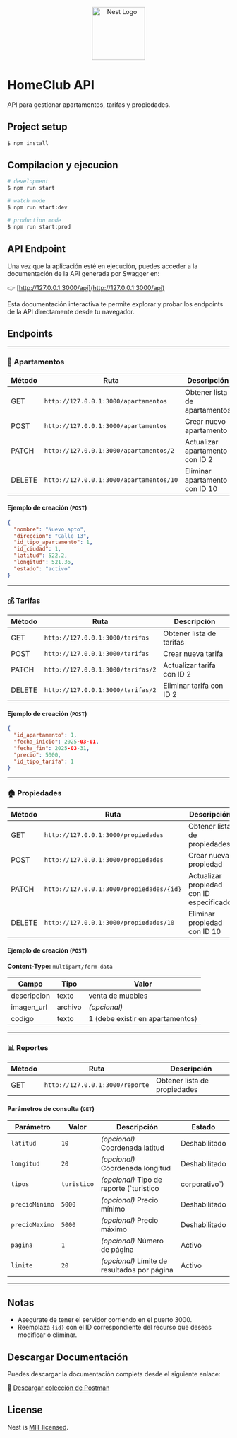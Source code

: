 <p align="center">
  <a href="http://nestjs.com/" target="blank"><img src="https://nestjs.com/img/logo-small.svg" width="120" alt="Nest Logo" /></a>
</p>

[circleci-image]: https://img.shields.io/circleci/build/github/nestjs/nest/master?token=abc123def456
[circleci-url]: https://circleci.com/gh/nestjs/nest

# HomeClub API

API para gestionar apartamentos, tarifas y propiedades.


## Project setup

```bash
$ npm install
```

## Compilacion y ejecucion

```bash
# development
$ npm run start

# watch mode
$ npm run start:dev

# production mode
$ npm run start:prod
```

## API Endpoint

Una vez que la aplicación esté en ejecución, puedes acceder a la documentación de la API generada por Swagger en:

👉 [http://127.0.0.1:3000/api](http://127.0.0.1:3000/api)

Esta documentación interactiva te permite explorar y probar los endpoints de la API directamente desde tu navegador.

## Endpoints

---

### 🏢 Apartamentos

| Método  | Ruta                                | Descripción                      |
|---------|-------------------------------------|----------------------------------|
| GET     | `http://127.0.0.1:3000/apartamentos`| Obtener lista de apartamentos    |
| POST    | `http://127.0.0.1:3000/apartamentos`| Crear nuevo apartamento          |
| PATCH   | `http://127.0.0.1:3000/apartamentos/2`| Actualizar apartamento con ID 2  |
| DELETE  | `http://127.0.0.1:3000/apartamentos/10`| Eliminar apartamento con ID 10  |

#### Ejemplo de creación (`POST`)
```json
{
  "nombre": "Nuevo apto",
  "direccion": "Calle 13",
  "id_tipo_apartamento": 1,
  "id_ciudad": 1,
  "latitud": 522.2,
  "longitud": 521.36,
  "estado": "activo"
}
```

---

### 💰 Tarifas

| Método  | Ruta                             | Descripción                  |
|---------|----------------------------------|------------------------------|
| GET     | `http://127.0.0.1:3000/tarifas`  | Obtener lista de tarifas     |
| POST    | `http://127.0.0.1:3000/tarifas`  | Crear nueva tarifa           |
| PATCH   | `http://127.0.0.1:3000/tarifas/2`| Actualizar tarifa con ID 2   |
| DELETE  | `http://127.0.0.1:3000/tarifas/2`| Eliminar tarifa con ID 2     |

#### Ejemplo de creación (`POST`)
```json
{
  "id_apartamento": 1,
  "fecha_inicio": 2025-03-01,
  "fecha_fin": 2025-03-31,
  "precio": 5000,
  "id_tipo_tarifa": 1
}
```

---

### 🏠 Propiedades

| Método  | Ruta                                | Descripción                        |
|---------|-------------------------------------|------------------------------------|
| GET     | `http://127.0.0.1:3000/propiedades` | Obtener lista de propiedades       |
| POST    | `http://127.0.0.1:3000/propiedades` | Crear nueva propiedad              |
| PATCH   | `http://127.0.0.1:3000/propiedades/{id}` | Actualizar propiedad con ID especificado |
| DELETE  | `http://127.0.0.1:3000/propiedades/10`| Eliminar propiedad con ID 10  |

#### Ejemplo de creación (`POST`)
**Content-Type:** `multipart/form-data`

| Campo        | Tipo   | Valor              |
|--------------|--------|--------------------|
| descripcion  | texto  | venta de muebles |
| imagen_url   | archivo| *(opcional)*       |
| codigo       | texto  | 1 (debe existir en apartamentos)           |

---

### 📊 Reportes

| Método  | Ruta                              | Descripción                     |
|---------|-----------------------------------|---------------------------------|
| GET     | `http://127.0.0.1:3000/reporte`   | Obtener lista de propiedades       |


#### Parámetros de consulta (`GET`)

| Parámetro      | Valor       | Descripción                     | Estado     |
|----------------|-------------|---------------------------------|------------|
| `latitud`      | `10`        | *(opcional)* Coordenada latitud | Deshabilitado |
| `longitud`     | `20`        | *(opcional)* Coordenada longitud| Deshabilitado |
| `tipos`        | `turistico` | *(opcional)* Tipo de reporte (`turistico | corporativo`) | Activo |
| `precioMinimo` | `5000`      | *(opcional)* Precio mínimo      | Deshabilitado |
| `precioMaximo` | `5000`      | *(opcional)* Precio máximo      | Deshabilitado |
| `pagina`       | `1`         | *(opcional)* Número de página   | Activo     |
| `limite`       | `20`        | *(opcional)* Límite de resultados por página | Activo |

---

## Notas

- Asegúrate de tener el servidor corriendo en el puerto 3000.
- Reemplaza `{id}` con el ID correspondiente del recurso que deseas modificar o eliminar.


## Descargar Documentación

Puedes descargar la documentación completa desde el siguiente enlace:

📄 [Descargar colección de Postman](./doc/HomeClub.postman_collection)

## License

Nest is [MIT licensed](https://github.com/nestjs/nest/blob/master/LICENSE).